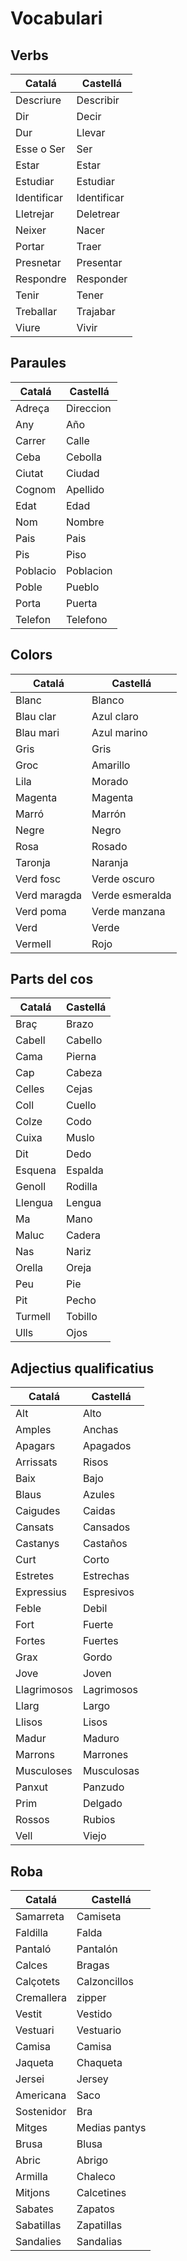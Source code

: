 # Vocabulari

## Verbs

Catalá | Castellá
--- | ---
Descriure | Describir
Dir | Decir
Dur | Llevar
Esse o Ser | Ser
Estar | Estar
Estudiar | Estudiar
Identificar | Identificar
Lletrejar | Deletrear
Neixer | Nacer
Portar | Traer
Presnetar | Presentar
Respondre | Responder
Tenir | Tener
Treballar | Trajabar
Viure | Vivir

## Paraules

Catalá | Castellá
--- | ---
Adreça | Direccion
Any | Año
Carrer | Calle
Ceba | Cebolla
Ciutat | Ciudad
Cognom | Apellido
Edat | Edad
Nom | Nombre
Pais | Pais
Pis | Piso
Poblacio | Poblacion
Poble | Pueblo
Porta | Puerta
Telefon | Telefono

## Colors

Catalá | Castellá
--- | ---
Blanc | Blanco
Blau clar | Azul claro
Blau mari | Azul marino
Gris | Gris
Groc | Amarillo
Lila | Morado
Magenta | Magenta
Marró | Marrón
Negre | Negro
Rosa | Rosado
Taronja | Naranja
Verd fosc | Verde oscuro
Verd maragda | Verde esmeralda
Verd poma | Verde manzana
Verd | Verde
Vermell | Rojo

## Parts del cos

Catalá | Castellá
--- | ---
Braç | Brazo
Cabell | Cabello
Cama | Pierna
Cap | Cabeza
Celles | Cejas
Coll | Cuello
Colze | Codo
Cuixa | Muslo
Dit | Dedo
Esquena | Espalda
Genoll | Rodilla
Llengua | Lengua
Ma | Mano
Maluc | Cadera 
Nas | Nariz
Orella | Oreja
Peu | Pie
Pit | Pecho
Turmell | Tobillo
Ulls | Ojos

## Adjectius qualificatius

Catalá | Castellá
--- | ---
Alt | Alto
Amples | Anchas
Apagars | Apagados
Arrissats | Risos
Baix | Bajo
Blaus | Azules
Caigudes | Caidas
Cansats | Cansados
Castanys | Castaños
Curt | Corto
Estretes | Estrechas
Expressius | Espresivos
Feble | Debil
Fort | Fuerte
Fortes | Fuertes
Grax | Gordo
Jove | Joven
Llagrimosos | Lagrimosos
Llarg | Largo
Llisos | Lisos
Madur | Maduro
Marrons | Marrones
Musculoses | Musculosas
Panxut | Panzudo
Prim | Delgado
Rossos | Rubios
Vell | Viejo

## Roba

Catalá | Castellá
--- | ---
Samarreta | Camiseta
Faldilla | Falda
Pantaló | Pantalón
Calces | Bragas
Calçotets | Calzoncillos
Cremallera | zipper
Vestit | Vestido
Vestuari | Vestuario
Camisa | Camisa
Jaqueta | Chaqueta
Jersei | Jersey
Americana | Saco
Sostenidor | Bra
Mitges | Medias pantys
Brusa | Blusa
Abric | Abrigo
Armilla | Chaleco
Mitjons | Calcetines
Sabates | Zapatos
Sabatillas | Zapatillas
Sandalies | Sandalias
